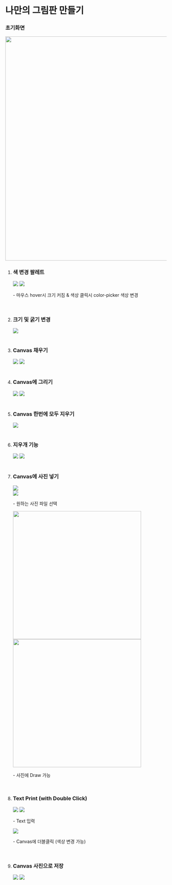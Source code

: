 # 나만의 그림판 만들기

<h3>초기화면</h3>
<img src="https://user-images.githubusercontent.com/71006256/199891139-d32b1ec3-a6c9-4fcb-99d5-33da544e0308.png" width=700 hieght=450/>

<br />
<ol>
  <li>
    <h3>색 변경 팔레트</h3>
    <img src="https://user-images.githubusercontent.com/71006256/199891593-d0cc205f-39d4-4690-8912-96660375b12a.png"/>
    <img src="https://user-images.githubusercontent.com/71006256/199891808-cc2d52ab-9af5-49d3-9bdc-ddb2c6aac9a7.png"/>
    <p>
      - 마우스 hover시 크기 커짐 & 색상 클릭시 color-picker 색상 변경
    </p>
  </li>
  <br />
  <li>
    <h3>크기 및 굵기 변경</h3>
    <img src="https://user-images.githubusercontent.com/71006256/199892383-759338bc-c57a-4744-9c12-0516228a24ae.png"/>
  </li>
  <br />
  <li>
    <h3>Canvas 채우기</h3>
    <img src="https://user-images.githubusercontent.com/71006256/199892673-f3ee111b-5e32-4afc-abc6-eedc0de6175e.png"/>
    <img src="https://user-images.githubusercontent.com/71006256/199893184-aab640d6-2625-4f3d-8896-093b20dfcc91.png"/>
    
  </li>
  <br />
  <li>
    <h3>Canvas에 그리기</h3>
    <img src="https://user-images.githubusercontent.com/71006256/199893023-238a0ab7-9e00-48bc-b696-c0968fe1302f.png"/>
    <img src="https://user-images.githubusercontent.com/71006256/199893489-adfa469b-1049-437e-bbba-e46fae6053be.png"/>
    
  </li>
  <br />
  <li>
    <h3>Canvas 한번에 모두 지우기</h3>
    <img src="https://user-images.githubusercontent.com/71006256/199893637-30da33b0-95ed-4b33-86c1-31b204b24fe8.png"/>
  </li>
  <br />
  <li>
    <h3>지우개 기능</h3>
    <img src="https://user-images.githubusercontent.com/71006256/199893820-2ffee38e-4d55-498a-8528-a019c216501f.png"/>
    <img src="https://user-images.githubusercontent.com/71006256/199894087-a1645088-0d65-41f5-927a-1839eb55794e.png"/>
  </li>
  <br />
  <li>
    <h3>Canvas에 사진 넣기</h3>
    <img src="https://user-images.githubusercontent.com/71006256/199894234-5c89a8ed-5334-4079-8637-57c6870c64d0.png"/>
    <br/>
    <img src="https://user-images.githubusercontent.com/71006256/199894770-f55b2d06-1ad8-4bca-8c98-c89334d248b0.png"/>
    <p>- 원하는 사진 파일 선택</p>
    <img src="https://user-images.githubusercontent.com/71006256/199894872-8385e372-667b-49ff-a90f-1711ba7c934d.png" width=400 hieght=260/>
    <img src="https://user-images.githubusercontent.com/71006256/199894998-acf5a70e-2c98-4dc9-9615-d2facdb4481e.png" width=400 hieght=260/>
    <p>- 사진에 Draw 가능</p>
  </li>
  <br />
  <li>
    <h3>Text Print (with Double Click)</h3>
    <img src="https://user-images.githubusercontent.com/71006256/199895726-54387cd0-b1e1-4beb-9c5c-39d7d902dd10.png"/>
    <img src="https://user-images.githubusercontent.com/71006256/199895802-d6cb2e74-30c8-4458-a6f2-1745509eb332.png"/>
    <p>- Text 입력</p>
    <img src="https://user-images.githubusercontent.com/71006256/199895854-5e40edfb-add0-4d10-bae0-3bd8359fa180.png"/>
    <p>- Canvas에 더블클릭 (색상 변경 가능)</p>

  </li>
  <br />
  <li>
    <h3>Canvas 사진으로 저장</h3>
    <img src="https://user-images.githubusercontent.com/71006256/199896095-755b9066-5dbd-43c1-9576-69325ac5a26b.png"/>
    <img src="https://user-images.githubusercontent.com/71006256/199896124-78e14c5f-2745-47b4-8231-8d2b436980f2.png"/>
  </li>
</ol>
